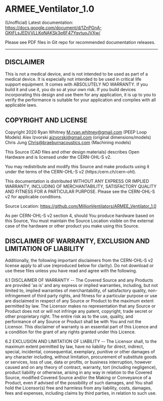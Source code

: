 # ARMEE_Ventilator_1.0

(Unofficial) Latest documentation: 
https://docs.google.com/document/d/1ZnPGnA-GKtFLsJEDVVLLKqNAKSk3q6F47YqvtuoJVXw/

Please see PDF files in Git repo for recommended documentation releases.

---

## DISCLAIMER

This is not a medical device, and is not intended to be used as part of a medical device. It is especially not intended to be used in critical life support equipment. It comes with ABSOLUTELY NO WARRANTY. If you build it and use it, you do so at your own risk. If you build devices incorporating this design and use them for any application, it is up to you to verify the performance is suitable for your application and complies with all applicable laws.

## COPYRIGHT AND LICENSE

Copyright 2020 
Ryan Whitney M.ryan.whitney@gmail.com (PEEP Loop Models)
Alex Izvorski aizvorski@gmail.com (original dimensions/models)
Chris Jung Chris@braeburnacoustics.com (Machining models)

This Source (CAD files and other design materials) describes Open Hardware and is licensed under the CERN-OHL-S v2.

You may redistribute and modify this Source and make products using it under the terms of the CERN-OHL-S v2 (https:/cern.ch/cern-ohl).

This documentation is distributed WITHOUT ANY EXPRESS OR IMPLIED WARRANTY, INCLUDING OF MERCHANTABILITY, SATISFACTORY QUALITY AND FITNESS FOR A PARTICULAR PURPOSE. Please see the CERN-OHL-S v2 for applicable conditions.

Source Location: https://github.com/MillionVentilators/ARMEE_Ventilator_1.0

As per CERN-OHL-S v2 section 4, should You produce hardware based on this Source, You must maintain the Source Location visible on the external case of the hardware or other product you make using this Source.

## DISCLAIMER OF WARRANTY, EXCLUSION AND LIMITATION OF LIABILITY

Additionally, the following important disclaimers from the CERN-OHL-S v2 license apply to all use (reproduced below for clarity). Do not download or use these files unless you have read and agree with the following.

6.1 DISCLAIMER OF WARRANTY -- The Covered Source and any Products are provided 'as is' and any express or implied warranties, including, but not limited to, implied warranties of merchantability, of satisfactory quality, non-infringement of third party rights, and fitness for a particular purpose or use are disclaimed in respect of any Source or Product to the maximum extent permitted by law. The Licensor makes no representation that any Source or Product does not or will not infringe any patent, copyright, trade secret or other proprietary right. The entire risk as to the use, quality, and performance of any Source or Product shall be with You and not the Licensor. This disclaimer of warranty is an essential part of this Licence and a condition for the grant of any rights granted under this Licence.

6.2 EXCLUSION AND LIMITATION OF LIABILITY -- The Licensor shall, to the maximum extent permitted by law, have no liability for direct, indirect, special, incidental, consequential, exemplary, punitive or other damages of any character including, without limitation, procurement of substitute goods or services, loss of use, data or profits, or business interruption, however caused and on any theory of contract, warranty, tort (including negligence), product liability or otherwise, arising in any way in relation to the Covered Source, modified Covered Source and/or the Making or Conveyance of a Product, even if advised of the possibility of such damages, and You shall hold the Licensor(s) free and harmless from any liability, costs, damages, fees and expenses, including claims by third parties, in relation to such use.
